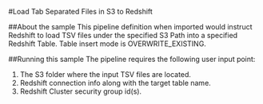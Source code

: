 #Load Tab Separated Files in S3 to Redshift 

##About the sample
This pipeline definition when imported would instruct Redshift to load TSV files under the specified S3 Path into a specified Redshift Table. Table insert mode is OVERWRITE_EXISTING.

##Running this sample
The pipeline requires the following user input point:

1. The S3 folder where the input TSV files are located. 
2. Redshift connection info along with the target table name.
3. Redshift Cluster security group id(s).
